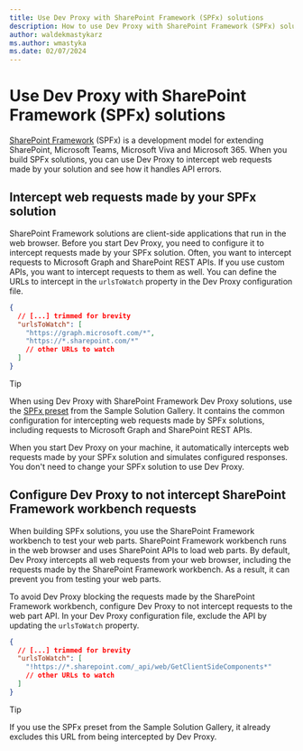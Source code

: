 ```yaml
---
title: Use Dev Proxy with SharePoint Framework (SPFx) solutions
description: How to use Dev Proxy with SharePoint Framework (SPFx) solutions
author: waldekmastykarz
ms.author: wmastyka
ms.date: 02/07/2024
---
```


# Use Dev Proxy with SharePoint Framework (SPFx) solutions

[SharePoint Framework](/sharepoint/dev/spfx/sharepoint-framework-overview) (SPFx) is a development model for extending SharePoint, Microsoft Teams, Microsoft Viva and Microsoft 365. When you build SPFx solutions, you can use Dev Proxy to intercept web requests made by your solution and see how it handles API errors.

## Intercept web requests made by your SPFx solution

SharePoint Framework solutions are client-side applications that run in the web browser. Before you start Dev Proxy, you need to configure it to intercept requests made by your SPFx solution. Often, you want to intercept requests to Microsoft Graph and SharePoint REST APIs. If you use custom APIs, you want to intercept requests to them as well. You can define the URLs to intercept in the `urlsToWatch` property in the Dev Proxy configuration file.

```json
{
  // [...] trimmed for brevity
  "urlsToWatch": [
    "https://graph.microsoft.com/*",
    "https://*.sharepoint.com/*"
    // other URLs to watch
  ]
}
```

> [!TIP]
> When using Dev Proxy with SharePoint Framework Dev Proxy solutions, use the [SPFx preset](https://adoption.microsoft.com/sample-solution-gallery/sample/pnp-devproxy-spfx/) from the Sample Solution Gallery. It contains the common configuration for intercepting web requests made by SPFx solutions, including requests to Microsoft Graph and SharePoint REST APIs.

When you start Dev Proxy on your machine, it automatically intercepts web requests made by your SPFx solution and simulates configured responses. You don't need to change your SPFx solution to use Dev Proxy.

## Configure Dev Proxy to not intercept SharePoint Framework workbench requests

When building SPFx solutions, you use the SharePoint Framework workbench to test your web parts. SharePoint Framework workbench runs in the web browser and uses SharePoint APIs to load web parts. By default, Dev Proxy intercepts all web requests from your web browser, including the requests made by the SharePoint Framework workbench. As a result, it can prevent you from testing your web parts.

To avoid Dev Proxy blocking the requests made by the SharePoint Framework workbench, configure Dev Proxy to not intercept requests to the web part API. In your Dev Proxy configuration file, exclude the API by updating the `urlsToWatch` property.

```json
{
  // [...] trimmed for brevity
  "urlsToWatch": [
    "!https://*.sharepoint.com/_api/web/GetClientSideComponents*"
    // other URLs to watch
  ]
}
```

> [!TIP]
> If you use the SPFx preset from the Sample Solution Gallery, it already excludes this URL from being intercepted by Dev Proxy.
